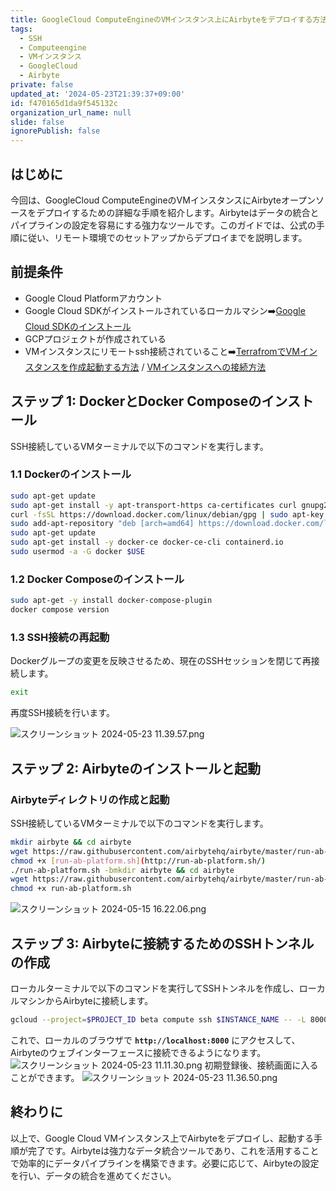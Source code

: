 ```yaml
---
title: GoogleCloud ComputeEngineのVMインスタンス上にAirbyteをデプロイする方法
tags:
  - SSH
  - Computeengine
  - VMインスタンス
  - GoogleCloud
  - Airbyte
private: false
updated_at: '2024-05-23T21:39:37+09:00'
id: f470165d1da9f545132c
organization_url_name: null
slide: false
ignorePublish: false
---
```

## **はじめに**

今回は、GoogleCloud ComputeEngineのVMインスタンスにAirbyteオープンソースをデプロイするための詳細な手順を紹介します。Airbyteはデータの統合とパイプラインの設定を容易にする強力なツールです。このガイドでは、公式の手順に従い、リモート環境でのセットアップからデプロイまでを説明します。

## **前提条件**

- Google Cloud Platformアカウント
- Google Cloud SDKがインストールされているローカルマシン➡️[Google Cloud SDKのインストール](https://qiita.com/RyutoYoda/items/a9a7e5323dcd55036cb1)
- GCPプロジェクトが作成されている
- VMインスタンスにリモートssh接続されていること➡️[TerrafromでVMインスタンスを作成起動する方法](https://qiita.com/RyutoYoda/items/3948357eb4c063294830) / [VMインスタンスへの接続方法](https://qiita.com/RyutoYoda/items/e046cf7f9a08605a99f5)

## **ステップ 1: DockerとDocker Composeのインストール**

SSH接続しているVMターミナルで以下のコマンドを実行します。

### **1.1 Dockerのインストール**

```bash
sudo apt-get update
sudo apt-get install -y apt-transport-https ca-certificates curl gnupg2 software-properties-common
curl -fsSL https://download.docker.com/linux/debian/gpg | sudo apt-key add --
sudo add-apt-repository "deb [arch=amd64] https://download.docker.com/linux/debian buster stable"
sudo apt-get update
sudo apt-get install -y docker-ce docker-ce-cli containerd.io
sudo usermod -a -G docker $USE
```

### **1.2 Docker Composeのインストール**

```bash
sudo apt-get -y install docker-compose-plugin
docker compose version
```

### **1.3 SSH接続の再起動**

Dockerグループの変更を反映させるため、現在のSSHセッションを閉じて再接続します。

```bash
exit
```

再度SSH接続を行います。

![スクリーンショット 2024-05-23 11.39.57.png](https://qiita-image-store.s3.ap-northeast-1.amazonaws.com/0/3364428/9c13b104-dbc0-1f43-a091-4b1a5761e332.png)


## **ステップ 2: Airbyteのインストールと起動**

### **Airbyteディレクトリの作成と起動**

SSH接続しているVMターミナルで以下のコマンドを実行します。

```bash
mkdir airbyte && cd airbyte
wget https://raw.githubusercontent.com/airbytehq/airbyte/master/run-ab-platform.sh
chmod +x [run-ab-platform.sh](http://run-ab-platform.sh/)
./run-ab-platform.sh -bmkdir airbyte && cd airbyte
wget https://raw.githubusercontent.com/airbytehq/airbyte/master/run-ab-platform.sh
chmod +x run-ab-platform.sh
```
![スクリーンショット 2024-05-15 16.22.06.png](https://qiita-image-store.s3.ap-northeast-1.amazonaws.com/0/3364428/f694d5b4-61ee-0f2c-46f0-a63c1f6884bd.png)

## **ステップ 3: Airbyteに接続するためのSSHトンネルの作成**

ローカルターミナルで以下のコマンドを実行してSSHトンネルを作成し、ローカルマシンからAirbyteに接続します。

```bash
gcloud --project=$PROJECT_ID beta compute ssh $INSTANCE_NAME -- -L 8000:localhost:8000 -N -f
```

これで、ローカルのブラウザで **`http://localhost:8000`** にアクセスして、Airbyteのウェブインターフェースに接続できるようになります。
![スクリーンショット 2024-05-23 11.11.30.png](https://qiita-image-store.s3.ap-northeast-1.amazonaws.com/0/3364428/6492f35f-acfa-19fd-1986-13ad7d546e50.png)
初期登録後、接続画面に入ることができます。
![スクリーンショット 2024-05-23 11.36.50.png](https://qiita-image-store.s3.ap-northeast-1.amazonaws.com/0/3364428/a6c82aeb-fcac-7460-57fc-96931b95a2b1.png)

## **終わりに**

以上で、Google Cloud VMインスタンス上でAirbyteをデプロイし、起動する手順が完了です。Airbyteは強力なデータ統合ツールであり、これを活用することで効率的にデータパイプラインを構築できます。必要に応じて、Airbyteの設定を行い、データの統合を進めてください。
